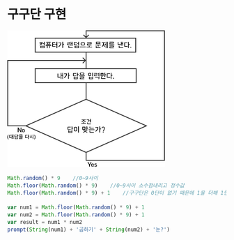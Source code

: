 # 구구단 구현

![](../.gitbook/assets/image%20%2814%29.png)

```javascript
Math.random() * 9    //0~9사이
Math.floor(Math.random() * 9)    //0~9사이 소수점내리고 정수값
Math.floor(Math.random() * 9) + 1    //구구단은 0단이 없기 때문에 1을 더해 1단부터!!

var num1 = Math.floor(Math.random() * 9) + 1
var num2 = Math.floor(Math.random() * 9) + 1
var result = num1 * num2
prompt(String(num1) + '곱하기' + String(num2) + '눈?')
 
```

